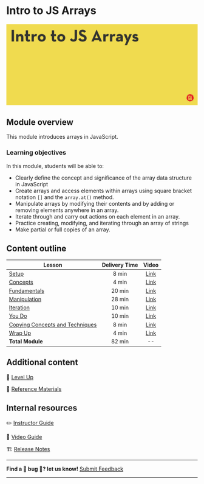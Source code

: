 # Intro to JS Arrays

![Hero image](./assets/hero.png)

## Module overview

This module introduces arrays in JavaScript.

### Learning objectives

In this module, students will be able to:

  - Clearly define the concept and significance of the array data structure in JavaScript
  - Create arrays and access elements within arrays using square bracket notation `[]` and the `array.at()` method.
  - Manipulate arrays by modifying their contents and by adding or removing elements anywhere in an array.
  - Iterate through and carry out actions on each element in an array.
  - Practice creating, modifying, and iterating through an array of strings
  - Make partial or full copies of an array.

## Content outline

| Lesson | Delivery Time | Video |
| ------ |:-------------:|:-----:|
| [Setup](./setup/README.md)                                                     | 8 min  | [Link]() |
| [Concepts](./concepts/README.md)                                               | 4 min  | [Link]() |
| [Fundamentals](./fundamentals/README.md)                                       | 20 min | [Link]() |
| [Manipulation](./manipulation/README.md)                                       | 28 min | [Link]() |
| [Iteration](./iteration/README.md)                                             | 10 min | [Link]() |
| [You Do](./you-do/README.md)                                                   | 10 min | [Link]() |
| [Copying Concepts and Techniques](./copying-concepts-and-techniques/README.md) | 8 min  | [Link]() |
| [Wrap Up](./wrap-up/README.md)                                                 | 4 min  | [Link]() |
|  **Total Module** | 82 min | -- | 

## Additional content 

🚀 [Level Up](./level-up/README.md)

📖 [Reference Materials](./references/README.md)

## Internal resources

✏️ [Instructor Guide](./internal-resources/instructor-guide.md)

🎥 [Video Guide](./internal-resources/video-guide/README.md)

🏗️ [Release Notes](./internal-resources/release-notes.md)

<hr>

**Find a 👾 bug 👾? let us know!**
[Submit Feedback](https://generalassembly.atlassian.net/servicedesk/customer/portal/16)

<hr>
